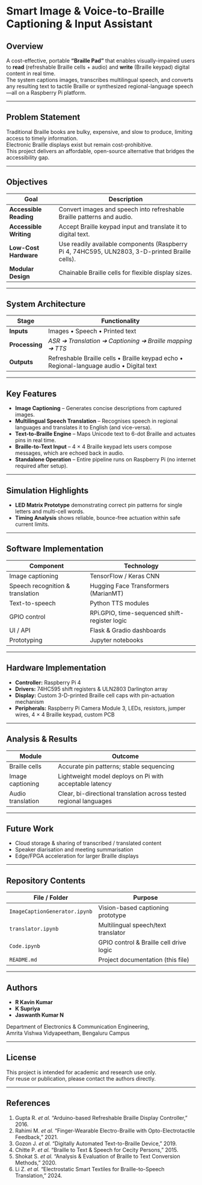 # Smart Image & Voice-to-Braille Captioning & Input Assistant

## Overview
A cost-effective, portable **“Braille Pad”** that enables visually-impaired users to **read** (refreshable Braille cells + audio) and **write** (Braille keypad) digital content in real time.  
The system captions images, transcribes multilingual speech, and converts any resulting text to tactile Braille or synthesized regional-language speech—all on a Raspberry Pi platform.

---

## Problem Statement
Traditional Braille books are bulky, expensive, and slow to produce, limiting access to timely information.  
Electronic Braille displays exist but remain cost-prohibitive.  
This project delivers an affordable, open-source alternative that bridges the accessibility gap.

---

## Objectives
| Goal | Description |
|------|-------------|
| **Accessible Reading** | Convert images and speech into refreshable Braille patterns and audio. |
| **Accessible Writing** | Accept Braille keypad input and translate it to digital text. |
| **Low-Cost Hardware** | Use readily available components (Raspberry Pi 4, 74HC595, ULN2803, 3-D-printed Braille cells). |
| **Modular Design**    | Chainable Braille cells for flexible display sizes. |

---

## System Architecture
| Stage | Functionality |
|-------|---------------|
| **Inputs** | Images • Speech • Printed text |
| **Processing** | *ASR ➔ Translation ➔ Captioning ➔ Braille mapping ➔ TTS* |
| **Outputs** | Refreshable Braille cells • Braille keypad echo • Regional-language audio • Digital text |

---

## Key Features
- **Image Captioning** – Generates concise descriptions from captured images.  
- **Multilingual Speech Translation** – Recognises speech in regional languages and translates it to English (and vice-versa).  
- **Text-to-Braille Engine** – Maps Unicode text to 6-dot Braille and actuates pins in real time.  
- **Braille-to-Text Input** – 4 × 4 Braille keypad lets users compose messages, which are echoed back in audio.  
- **Standalone Operation** – Entire pipeline runs on Raspberry Pi (no internet required after setup).

---

## Simulation Highlights
- **LED Matrix Prototype** demonstrating correct pin patterns for single letters and multi-cell words.  
- **Timing Analysis** shows reliable, bounce-free actuation within safe current limits.

---

## Software Implementation
| Component | Technology |
|-----------|------------|
| Image captioning | TensorFlow / Keras CNN |
| Speech recognition & translation | Hugging Face Transformers (MarianMT) |
| Text-to-speech | Python TTS modules |
| GPIO control | RPi.GPIO, time-sequenced shift-register logic |
| UI / API | Flask & Gradio dashboards |
| Prototyping | Jupyter notebooks |

---

## Hardware Implementation
- **Controller:** Raspberry Pi 4  
- **Drivers:** 74HC595 shift registers & ULN2803 Darlington array  
- **Display:** Custom 3-D-printed Braille cell caps with pin-actuation mechanism  
- **Peripherals:** Raspberry Pi Camera Module 3, LEDs, resistors, jumper wires, 4 × 4 Braille keypad, custom PCB

---

## Analysis & Results
| Module | Outcome |
|--------|---------|
| Braille cells | Accurate pin patterns; stable sequencing |
| Image captioning | Lightweight model deploys on Pi with acceptable latency |
| Audio translation | Clear, bi-directional translation across tested regional languages |

---

## Future Work
- Cloud storage & sharing of transcribed / translated content  
- Speaker diarisation and meeting summarisation  
- Edge/FPGA acceleration for larger Braille displays

---

## Repository Contents
| File / Folder | Purpose |
|---------------|---------|
| `ImageCaptionGenerator.ipynb` | Vision-based captioning prototype |
| `translator.ipynb` | Multilingual speech/text translator |
| `Code.ipynb` | GPIO control & Braille cell drive logic |
| `README.md` | Project documentation (this file) |

---

## Authors
- **R Kavin Kumar**
- **K Supriya**
- **Jaswanth Kumar N**  

Department of Electronics & Communication Engineering,  
Amrita Vishwa Vidyapeetham, Bengaluru Campus

---

## License
This project is intended for academic and research use only.  
For reuse or publication, please contact the authors directly.

---

## References
1. Gupta R. *et al.* “Arduino-based Refreshable Braille Display Controller,” 2016.  
2. Rahimi M. *et al.* “Finger-Wearable Electro-Braille with Opto-Electrotactile Feedback,” 2021.  
3. Gozon J. *et al.* “Digitally Automated Text-to-Braille Device,” 2019.  
4. Chitte P. *et al.* “Braille to Text & Speech for Cecity Persons,” 2015.  
5. Shokat S. *et al.* “Analysis & Evaluation of Braille to Text Conversion Methods,” 2020.  
6. Li Z. *et al.* “Electrostatic Smart Textiles for Braille-to-Speech Translation,” 2024.
